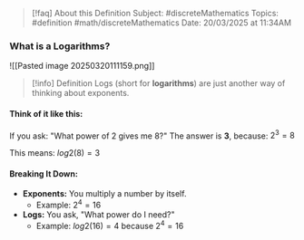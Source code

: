 
> [!faq] About this Definition
> Subject: #discreteMathematics 
> Topics: #definition #math/discreteMathematics 
> Date: 20/03/2025 at 11:34AM

### What is a Logarithms?

![[Pasted image 20250320111159.png]]

> [!info] Definition
> Logs (short for **logarithms**) are just another way of thinking about exponents.

#### Think of it like this:
If you ask:
"What power of 2 gives me 8?"  The answer is **3**, because: $2^3=8$

This means: $log⁡2(8)=3$

#### Breaking It Down:

- **Exponents:** You multiply a number by itself.
    - Example: $2^4=16$
- **Logs:** You ask, "What power do I need?"
    - Example: $log2(16)=4$ because $2^4=16$